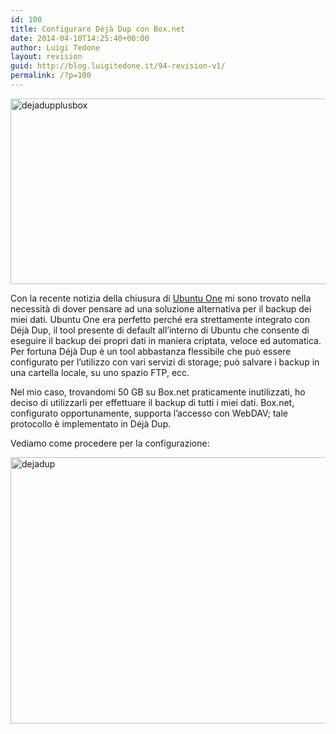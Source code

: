 ```yaml
---
id: 100
title: Configurare Déjà Dup con Box.net
date: 2014-04-10T14:25:40+00:00
author: Luigi Tedone
layout: revision
guid: http://blog.luigitedone.it/94-revision-v1/
permalink: /?p=100
---
```

[<img loading="lazy" class="aligncenter size-full wp-image-98" alt="dejadupplusbox" src="https://i1.wp.com/blog.luigitedone.it/wp-content/uploads/2014/04/dejadupplusbox.png?resize=647%2C297" width="647" height="297" srcset="https://i1.wp.com/blog.luigitedone.it/wp-content/uploads/2014/04/dejadupplusbox.png?w=647 647w, https://i1.wp.com/blog.luigitedone.it/wp-content/uploads/2014/04/dejadupplusbox.png?resize=300%2C137 300w" sizes="(max-width: 647px) 100vw, 647px" data-recalc-dims="1" />](https://i1.wp.com/blog.luigitedone.it/wp-content/uploads/2014/04/dejadupplusbox.png)

Con la recente notizia della chiusura di [Ubuntu One](https://one.ubuntu.com/) mi sono trovato nella necessità di dover pensare ad una soluzione alternativa per il backup dei miei dati. Ubuntu One era perfetto perché era strettamente integrato con Déjà Dup, il tool presente di default all’interno di Ubuntu che consente di eseguire il backup dei propri dati in maniera criptata, veloce ed automatica. Per fortuna Déjà Dup è un tool abbastanza flessibile che può essere configurato per l’utilizzo con vari servizi di storage; può salvare i backup in una cartella locale, su uno spazio FTP, ecc.

Nel mio caso, trovandomi 50 GB su Box.net praticamente inutilizzati, ho deciso di utilizzarli per effettuare il backup di tutti i miei dati. Box.net, configurato opportunamente, supporta l’accesso con WebDAV; tale protocollo è implementato in Déjà Dup.

Vediamo come procedere per la configurazione:

[<img loading="lazy" class="aligncenter size-full wp-image-96" alt="dejadup" src="https://i1.wp.com/blog.luigitedone.it/wp-content/uploads/2014/04/dejadup.png?resize=750%2C426" width="750" height="426" srcset="https://i1.wp.com/blog.luigitedone.it/wp-content/uploads/2014/04/dejadup.png?w=851 851w, https://i1.wp.com/blog.luigitedone.it/wp-content/uploads/2014/04/dejadup.png?resize=300%2C170 300w" sizes="(max-width: 750px) 100vw, 750px" data-recalc-dims="1" />](https://i1.wp.com/blog.luigitedone.it/wp-content/uploads/2014/04/dejadup.png)